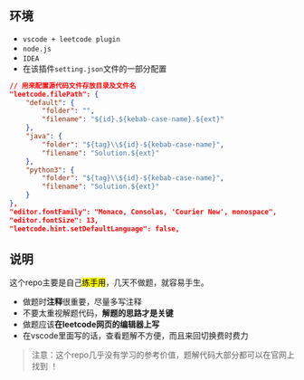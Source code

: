 ## 环境

* `vscode + leetcode plugin`
* `node.js`
* `IDEA`
* 在该插件`setting.json`文件的一部分配置

```json
// 用来配置源代码文件存放目录及文件名
"leetcode.filePath": {
    "default": {
        "folder": "",
        "filename": "${id}.${kebab-case-name}.${ext}"
    },
    "java": {
        "folder": "${tag}\\${id}-${kebab-case-name}",
        "filename": "Solution.${ext}"
    },
    "python3": {
        "folder": "${tag}\\${id}-${kebab-case-name}",
        "filename": "Solution.${ext}"
    }
},
"editor.fontFamily": "Monaco, Consolas, 'Courier New', monospace",
"editor.fontSize": 13,
"leetcode.hint.setDefaultLanguage": false,
```

## 说明

这个repo主要是自己<mark>练手用</mark>，几天不做题，就容易手生。

* 做题时**注释**很重要，尽量多写注释
* 不要太重视解题代码，**解题的思路才是关键**
* 做题应该**在leetcode网页的编辑器上写**
* 在vscode里面写的话，查看题解不方便，而且来回切换费时费力

> 注意：这个repo几乎没有学习的参考价值，题解代码大部分都可以在官网上找到 ！
